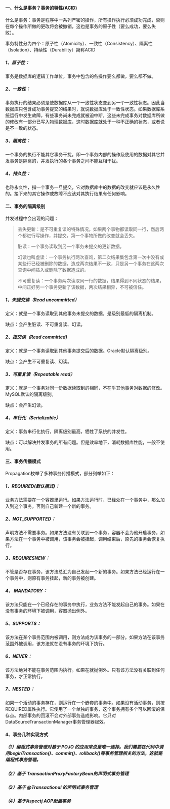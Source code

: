 #### 一、什么是事务？事务的特性(ACID)

什么是事务：事务是程序中一系列严密的操作，所有操作执行必须成功完成，否则在每个操作所做的更改将会被撤销，这也是事务的原子性（要么成功，要么失败）。

事务特性分为四个：原子性（Atomicity）、一致性（Consistency）、隔离性（Isolation）、持续性（Durability）简称ACID

##### 1、原子性：

事务是数据库的逻辑工作单位，事务中包含的各操作要么都做，要么都不做。

##### 2、一致性：

事务执行的结果必须是使数据库从一个一致性状态变到另一个一致性状态。因此当数据库只包含成功事务提交的结果时，就说数据库处于一致性状态。如果数据库系统运行中发生故障，有些事务尚未完成就被迫中断，这些未完成事务对数据库所做的修改有一部分已写入物理数据库，这时数据库就处于一种不正确的状态，或者说是不一致的状态。

##### 3、隔离性：

一个事务的执行不能其它事务干扰。即一个事务内部的操作及使用的数据对其它并发事务是隔离的，并发执行的各个事务之间不能互相干扰。

##### 4、持久性：

也称永久性，指一个事务一旦提交，它对数据库中的数据的改变就应该是永久性的。接下来的其它操作或故障不应该对其执行结果有任何影响。

#### 二、事务的隔离级别

并发过程中会出现的问题：

> 丢失更新：是不可重复读的特殊情况。如果两个事物都读取同一行，然后两个都进行写操作，并提交，第一个事物所做的改变就会丢失。
>
> 脏读：一个事务读取到另一个事务未提交的更新数据。
>
> 幻读也叫虚读：一个事务执行两次查询，第二次结果集包含第一次中没有或某些行已经被删除的数据，造成两次结果不一致，只是另一个事务在这两次查询中间插入或删除了数据造成的。
>
> 不可重复读：一个事务两次读取同一行的数据，结果得到不同状态的结果，中间正好另一个事务更新了该数据，两次结果相异，不可被信任。

##### 1、未提交读（Read uncommitted）

定义：就是一个事务读取到其他事务未提交的数据，是级别最低的隔离机制。

缺点：会产生脏读、不可重复读、幻读。

##### 2、提交读（Read committed)

定义：就是一个事务读取到其他事务提交后的数据。Oracle默认隔离级别。

缺点：会产生不可重复读、幻读。

##### 3、可重复读（Repeatable read）

定义：就是一个事务对同一份数据读取到的相同，不在乎其他事务对数据的修改。MySQL默认的隔离级别。

缺点：会产生幻读。

##### 4、串行化（Serializable）

定义：事务串行化执行，隔离级别最高，牺牲了系统的并发性。

缺点：可以解决并发事务的所有问题。但是效率地下，消耗数据库性能，一般不使用。

#### 三、事务传播模式

Propagation枚举了多种事务传播模式，部分列举如下：

##### 1、REQUIRED(默认模式)：

业务方法需要在一个容器里运行。如果方法运行时，已经处在一个事务中，那么加入到这个事务，否则自己新建一个新的事务。

##### 2、NOT_SUPPORTED：

声明方法不需要事务。如果方法没有关联到一个事务，容器不会为他开启事务，如果方法在一个事务中被调用，该事务会被挂起，调用结束后，原先的事务会恢复执行。

##### 3、REQUIRESNEW：

不管是否存在事务，该方法总汇为自己发起一个新的事务。如果方法已经运行在一个事务中，则原有事务挂起，新的事务被创建。

##### 4、 MANDATORY：

该方法只能在一个已经存在的事务中执行，业务方法不能发起自己的事务。如果在没有事务的环境下被调用，容器抛出例外。

##### 5、SUPPORTS：

该方法在某个事务范围内被调用，则方法成为该事务的一部分。如果方法在该事务范围外被调用，该方法就在没有事务的环境下执行。

##### 6、NEVER：

该方法绝对不能在事务范围内执行。如果在就抛例外。只有该方法没有关联到任何事务，才正常执行。

##### 7、NESTED：

如果一个活动的事务存在，则运行在一个嵌套的事务中。如果没有活动事务，则按REQUIRED属性执行。它使用了一个单独的事务，这个事务拥有多个可以回滚的保存点。内部事务的回滚不会对外部事务造成影响。它只对DataSourceTransactionManager事务管理器起效。

#### 4、事务几种实现方式

##### （1）编程式事务管理对基于 POJO 的应用来说是唯一选择。我们需要在代码中调用beginTransaction()、commit()、rollback()等事务管理相关的方法，这就是编程式事务管理。

##### （2）基于 TransactionProxyFactoryBean的声明式事务管理

##### （3）基于 @Transactional 的声明式事务管理

##### （4）基于Aspectj AOP配置事务